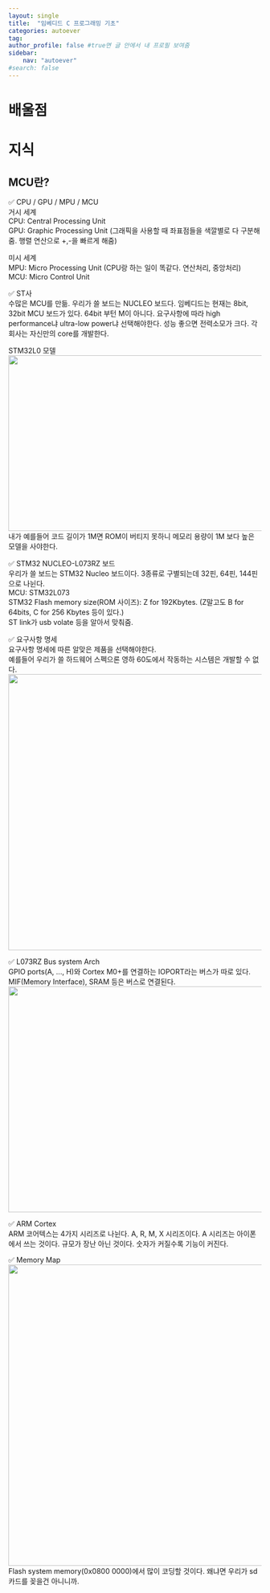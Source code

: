 ```yaml
---
layout: single
title:  "임베디드 C 프로그래밍 기초"
categories: autoever
tag:
author_profile: false #true면 글 안에서 내 프로필 보여줌
sidebar:
    nav: "autoever"
#search: false
---
```


# 배울점
# 지식
## MCU란?
✅ CPU / GPU /  MPU / MCU   
거시 세계   
CPU: Central Processing Unit   
GPU: Graphic Processing Unit (그래픽을 사용할 때 좌표점들을 색깔별로 다 구분해줌. 행렬 연산으로 +,-을 빠르게 해줌)   
   
미시 세계   
MPU: Micro Processing Unit (CPU랑 하는 일이 똑같다. 연산처리, 중앙처리)   
MCU: Micro Control Unit   
   
✅ ST사   
수많은 MCU를 만듦. 우리가 쓸 보드는 NUCLEO 보드다. 임베디드는 현재는 8bit, 32bit MCU 보드가 있다. 64bit 부턴 M이 아니다. 요구사항에 따라 high performance냐 ultra-low power냐 선택해야한다. 성능 좋으면 전력소모가 크다. 각 회사는 자신만의 core를 개발한다.   
   
STM32L0 모델   
<img src="https://github.com/user-attachments/assets/2f1f312c-63a1-4f55-97ad-7d293711ade9" width="600" height="350">   
내가 예를들어 코드 길이가 1M면 ROM이 버티지 못하니 메모리 용량이 1M 보다 높은 모델을 사야한다.   
   
✅ STM32 NUCLEO-L073RZ 보드   
우리가 쓸 보드는 STM32 Nucleo 보드이다. 3종류로 구별되는데 32핀, 64핀, 144핀으로 나뉜다.   
MCU: STM32L073   
STM32 Flash memory size(ROM 사이즈): Z for 192Kbytes. (Z말고도 B for 64bits, C for 256 Kbytes 등이 있다.)   
ST link가 usb volate 등을 알아서 맞춰줌.   
   
✅ 요구사항 명세   
요구사항 명세에 따른 알맞은 제품을 선택해야한다.   
예를들어 우리가 쓸 하드웨어 스펙으론 영하 60도에서 작동하는 시스템은 개발할 수 없다.   
<img src="https://github.com/user-attachments/assets/48222bfe-caf3-4ef6-9566-5978013f433d" width="600" height="550">   
   
✅ L073RZ Bus system Arch   
GPIO ports(A, ..., H)와 Cortex M0+를 연결하는 IOPORT라는 버스가 따로 있다. MIF(Memory Interface), SRAM 등은 버스로 연결된다.   
<img src="https://github.com/user-attachments/assets/bedcaa75-52ee-4d11-9969-dc1900c98e93" width="600" height="450">   
   
✅ ARM Cortex   
ARM 코어텍스는 4가지 시리즈로 나뉜다. A, R, M, X 시리즈이다. A 시리즈는 아이폰에서 쓰는 것이다. 규모가 장난 아닌 것이다. 숫자가 커질수록 기능이 커진다.   
   
✅ Memory Map   
<img src="https://github.com/user-attachments/assets/b4a7a51d-4361-4b96-baa9-d3cfcd7a1124" width="600" height="600">   
Flash system memory(0x0800 0000)에서 많이 코딩할 것이다. 왜냐면 우리가 sd 카드를 꽂을건 아니니까.
   

